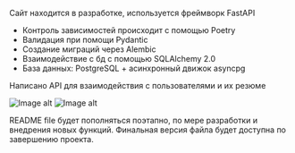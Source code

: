 Сайт находится в разработке, используется фреймворк FastAPI

- Контроль зависимостей происходит с помощью Poetry
- Валидация при помощи Pydantic
- Создание миграций через Alembic
- Взаимодействие с бд с помощью SQLAlchemy 2.0
- База данных: PostgreSQL + асинхронный движок asyncpg

Написано API для взаимодействия с пользователями и их резюме

![Image alt](https://github.com/TetherOne/head_hunter/raw/master/img_1.png)
![Image alt](https://github.com/TetherOne/head_hunter/raw/master/img_2.png)


README file будет пополняться поэтапно, по мере разработки и внедрения новых функций.
Финальная версия файла будет доступна по завершению проекта.
